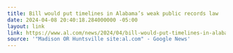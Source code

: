 ```yaml
---
title: Bill would put timelines in Alabama’s weak public records law
date: 2024-04-08 20:40:18.284000000 -05:00
layout: link
link: https://www.al.com/news/2024/04/bill-would-put-timelines-in-alabamas-weak-public-records-law.html
source: '"Madison OR Huntsville site:al.com" - Google News'
---
```


